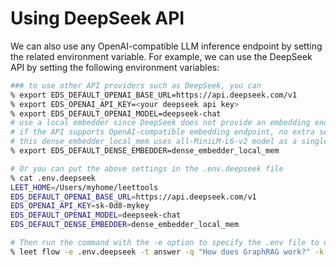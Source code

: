 # Using DeepSeek API

We can also use any OpenAI-compatible LLM inference endpoint by setting the related 
environment variable. For example, we can use the DeepSeek API by setting the following
environment variables:

```bash
### to use other API providers such as DeepSeek, you can
% export EDS_DEFAULT_OPENAI_BASE_URL=https://api.deepseek.com/v1
% export EDS_OPENAI_API_KEY=<your deepseek api key>
% export EDS_DEFAULT_OPENAI_MODEL=deepseek-chat
# use a local embedder since DeepSeek does not provide an embedding endpoint yet
# if the API supports OpenAI-compatible embedding endpoint, no extra settings needed
# this dense_embedder_local_mem uses all-MiniLM-L6-v2 model as a singleton embedder
% export EDS_DEFAULT_DENSE_EMBEDDER=dense_embedder_local_mem

# Or you can put the above settings in the .env.deepseek file
% cat .env.deepseek
LEET_HOME=/Users/myhome/leettools
EDS_DEFAULT_OPENAI_BASE_URL=https://api.deepseek.com/v1
EDS_OPENAI_API_KEY=sk-0d8-mykey
EDS_DEFAULT_OPENAI_MODEL=deepseek-chat
EDS_DEFAULT_DENSE_EMBEDDER=dense_embedder_local_mem

# Then run the command with the -e option to specify the .env file to use
% leet flow -e .env.deepseek -t answer -q "How does GraphRAG work?" -k graphrag -l info
```